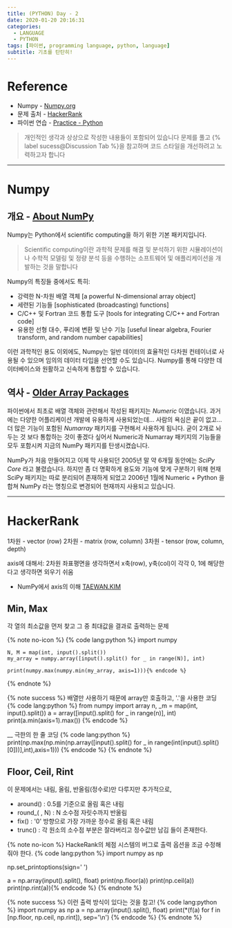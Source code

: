 ```yaml
---
title: (PYTHON) Day - 2
date: 2020-01-20 20:16:31
categories:
  - LANGUAGE
  - PYTHON
tags: [파이썬, programming language, python, language]
subtitle: 기초를 탄탄히!
---
```


# Reference

- Numpy - [Numpy.org](https://numpy.org/)
- 문제 출처 - [HackerRank](https://www.hackerrank.com/dashboard)
- 파이썬 연습 - [Practice - Python](https://www.hackerrank.com/domains/python?filters%5Bstatus%5D%5B%5D=unsolved&badge_type=python)

> 개인적인 생각과 상상으로 작성한 내용들이 포함되어 있습니다
> 문제를 풀고 {% label sucess@Discussion Tab %}을 참고하며 코드 스타일을 개선하려고 노력하고자 합니다

------


# Numpy


## 개요 - [About NumPy](https://numpy.org/)

Numpy는 Python에서 scientific computing을 하기 위한 기본 패키지입니다.
> Scientific computing이란
> 과학적 문제를 해결 및 분석하기 위한 시뮬레이션이나 수학적 모델링 및 정량 분석 등을 수행하는 소프트웨어 및 애플리케이션을 개발하는 것을 말합니다

Numpy의 특징들 중에서도 특히:

- 강력한 N-차원 배열 객체
[a powerful N-dimensional array object]
- 세련된 기능들
[sophisticated (broadcasting) functions]
- C/C++ 및 Fortran 코드 통합 도구
[tools for integrating C/C++ and Fortran code]
- 유용한 선형 대수, 푸리에 변환 및 난수 기능
[useful linear algebra, Fourier transform, and random number capabilities]

이런 과학적인 용도 이외에도, Numpy는 일반 데이터의 효율적인 다차원 컨테이너로 사용될 수 있으며 임의의 데이터 타입을 선언할 수도 있습니다.
Numpy를 통해 다양한 데이터베이스와 원활하고 신속하게 통합할 수 있습니다.


## 역사 - [Older Array Packages](https://numpy.org/old_array_packages.html)

파이썬에서 최초로 배열 객체와 관련해서 작성된 패키지는 *Numeric* 이였습니다.
과거에는 다양한 어플리케이션 개발에 유용하게 사용되었는데... 사람의 욕심은 끝이 없고...
더 많은 기능이 포함된 *Numarray* 패키지를 구현해서 사용하게 됩니다.
굳이 2개로 놔두는 것 보다 통합하는 것이 좋겠다 싶어서 Numeric과 Numarray 패키지의 기능들을 모두 포함시켜 지금의 NumPy 패키지를 탄생시켰습니다.

NumPy가 처음 만들어지고 이제 막 사용되던 2005년 말 약 6개월 동안에는 *SciPy Core* 라고 불렸습니다.
하지만 좀 더 명확하게 용도와 기능에 맞게 구분하기 위해 현재 SciPy 패키지는 따로 분리되어 존재하게 되었고
2006년 1월에 Numeric + Python 을 합쳐 NumPy 라는 명칭으로 변경되어 현재까지 사용되고 있습니다.

------

# HackerRank

1차원 - vector (row)
2차원 - matrix (row, column)
3차원 - tensor (row, column, depth)

axis에 대해서: 2차원 좌표평면을 생각하면서 x축(row), y축(col)이 각각 0, 1에 해당한다고 생각하면 외우기 쉬움

- NumPy에서 axis의 이해 [TAEWAN.KIM](http://taewan.kim/post/numpy_sum_axis/)

## Min, Max

각 열의 최소값을 먼저 찾고 그 중 최대값을 결과로 출력하는 문제

{% note no-icon %}
  {% code lang:python %}
    import numpy

    N, M = map(int, input().split())
    my_array = numpy.array([input().split() for _ in range(N)], int)

    print(numpy.max(numpy.min(my_array, axis=1))){% endcode %}
{% endnote %}

{% note success %}
  배열만 사용하기 때문에 array만 호출하고,
  '.'을 사용한 코딩
  {% code lang:python %}
    from numpy import array
    n, _m = map(int, input().split())
    a = array([input().split() for _ in range(n)], int)
    print(a.min(axis=1).max()) {% endcode %}

  __ 극한의 한 줄 코딩
  {% code lang:python %}
     print(np.max(np.min(np.array([input().split() for _ in range(int(input().split()[0]))],int),axis=1))) {% endcode %}
{% endnote %}


## Floor, Ceil, Rint

이 문제에서는 내림, 올림, 반올림(정수로)만 다루지만 추가적으로,
- around() : 0.5를 기준으로 올림 혹은 내림
- round_( , N) : N 소수점 자릿수까지 반올림
- fix() : '0' 방향으로 가장 가까운 정수로 올림 혹은 내림
- trunc() : 각 원소의 소수점 부분은 잘라버리고 정수값만 남김
들이 존재한다.

{% note no-icon %}
  HackeRank의 체점 시스템의 버그로 출력 옵션을 조금 수정해줘야 한다.
  {% code lang:python %}
  import numpy as np

  np.set_printoptions(sign=' ')

  a = np.array(input().split(), float)
  print(np.floor(a))
  print(np.ceil(a))
  print(np.rint(a)){% endcode %}
{% endnote %}

{% note success %}
  이런 출력 방식이 있다는 것을 참고!
  {% code lang:python %}
    import numpy as np
    a = np.array(input().split(), float)
    print(*(f(a) for f in [np.floor, np.ceil, np.rint]), sep='\n') {% endcode %}
{% endnote %}
